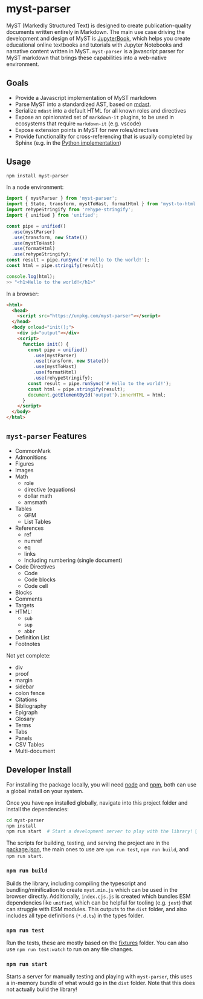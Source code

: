 # myst-parser

MyST (Markedly Structured Text) is designed to create publication-quality documents written entirely in Markdown. The main use case driving the development and design of MyST is [JupyterBook](https://jupyterbook.org/), which helps you create educational online textbooks and tutorials with Jupyter Notebooks and narrative content written in MyST. `myst-parser` is a javascript parser for MyST markdown that brings these capabilities into a web-native environment.

## Goals

- Provide a Javascript implementation of MyST markdown
- Parse MyST into a standardized AST, based on [mdast](https://github.com/syntax-tree/mdast).
- Serialize `mdast` into a default HTML for all known roles and directives
- Expose an opinionated set of `markdown-it` plugins, to be used in ecosystems that require `markdown-it` (e.g. vscode)
- Expose extension points in MyST for new roles/directives
- Provide functionality for cross-referencing that is usually completed by Sphinx (e.g. in the [Python implementation](https://github.com/executablebooks/MyST-Parser))

## Usage

```bash
npm install myst-parser
```

In a node environment:

```javascript
import { mystParser } from 'myst-parser';
import { State, transform, mystToHast, formatHtml } from 'myst-to-html';
import rehypeStringify from 'rehype-stringify';
import { unified } from 'unified';

const pipe = unified()
  .use(mystParser)
  .use(transform, new State())
  .use(mystToHast)
  .use(formatHtml)
  .use(rehypeStringify);
const result = pipe.runSync('# Hello to the world!');
const html = pipe.stringify(result);

console.log(html);
>> "<h1>Hello to the world!</h1>"
```

In a browser:

```html
<html>
  <head>
    <script src="https://unpkg.com/myst-parser"></script>
  </head>
  <body onload="init();">
    <div id="output"></div>
    <script>
      function init() {
        const pipe = unified()
          .use(mystParser)
          .use(transform, new State())
          .use(mystToHast)
          .use(formatHtml)
          .use(rehypeStringify);
        const result = pipe.runSync('# Hello to the world!');
        const html = pipe.stringify(result);
        document.getElementById('output').innerHTML = html;
      }
    </script>
  </body>
</html>
```

## `myst-parser` Features

- CommonMark
- Admonitions
- Figures
- Images
- Math
  - role
  - directive (equations)
  - dollar math
  - amsmath
- Tables
  - GFM
  - List Tables
- References
  - ref
  - numref
  - eq
  - links
  - Including numbering (single document)
- Code Directives
  - Code
  - Code blocks
  - Code cell
- Blocks
- Comments
- Targets
- HTML:
  - `sub`
  - `sup`
  - `abbr`
- Definition List
- Footnotes

Not yet complete:

- div
- proof
- margin
- sidebar
- colon fence
- Citations
- Bibliography
- Epigraph
- Glosary
- Terms
- Tabs
- Panels
- CSV Tables
- Multi-document

## Developer Install

For installing the package locally, you will need [node](https://nodejs.org/) and [npm](https://docs.npmjs.com/about-npm), both can use a global install on your system.

Once you have `npm` installed globally, navigate into this project folder and install the dependencies:

```bash
cd myst-parser
npm install
npm run start  # Start a development server to play with the library! 🚀
```

The scripts for building, testing, and serving the project are in the [package.json](package.json), the main ones to use are
`npm run test`, `npm run build`, and `npm run start`.

### `npm run build`

Builds the library, including compiling the typescript and bundling/minification to create `myst.min.js` which can be used in the browser directly.
Additionally, `index.cjs.js` is created which bundles ESM dependencies like `unified`, which can be helpful for tooling (e.g. `jest`) that can struggle with ESM modules.
This outputs to the `dist` folder, and also includes all type definitions (`*.d.ts`) in the types folder.

### `npm run test`

Run the tests, these are mostly based on the [fixtures](fixtures) folder. You can also use `npm run test:watch` to run on any file changes.

### `npm run start`

Starts a server for manually testing and playing with `myst-parser`, this uses a in-memory bundle of what would go in the `dist` folder.
Note that this does not actually build the library!
